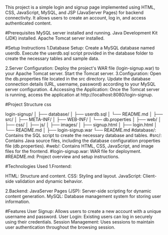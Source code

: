 This project is a simple login and signup page implemented using HTML, CSS, JavaScript, MySQL, and JSP (JavaServer Pages) for backend connectivity. It allows users to create an account, log in, and access authenticated content.

#Prerequisites
 MySQL server installed and running.
 Java Development Kit (JDK) installed.
 Apache Tomcat server installed.
 
#Setup Instructions
1.Database Setup:
 Create a MySQL database named userdb.
 Execute the userdb.sql script provided in the database folder to create the necessary tables and sample data.

2.Server Configuration:
 Deploy the project's WAR file (login-signup.war) to your Apache Tomcat server.
 Start the Tomcat server.
3.Configuration:
 Open the db.properties file located in the src directory.
 Update the database connection details (URL, username, password) according to your MySQL server configuration.
4.Accessing the Application:
 Once the Tomcat server is running, access the application at http://localhost:8080/login-signup.

#Project Structure
css

login-signup/
│
├── database/
│   ├── userdb.sql
│   └── README.md
│
├── src/
│   ├── META-INF/
│   ├── WEB-INF/
│   └── db.properties
│
├── web/
│   ├── css/
│   ├── js/
│   ├── images/
│   ├── signup.html
│   ├── login.html
│   └── README.md
│
├── login-signup.war
└── README.md
#database/: Contains the SQL script to create the necessary database and tables.
#src/: Contains Java source files, including the database configuration properties file (db.properties).
#web/: Contains HTML, CSS, JavaScript, and image files for the frontend.
#login-signup.war: WAR file for deployment.
#README.md: Project overview and setup instructions.

#Technologies Used
1.Frontend:

HTML: Structure and content.
CSS: Styling and layout.
JavaScript: Client-side validation and dynamic behavior.

2.Backend:
JavaServer Pages (JSP): Server-side scripting for dynamic content generation.
MySQL: Database management system for storing user information.

#Features
User Signup: Allows users to create a new account with a unique username and password.
User Login: Existing users can log in securely using their credentials.
Session Management: Uses sessions to maintain user authentication throughout the browsing session.
